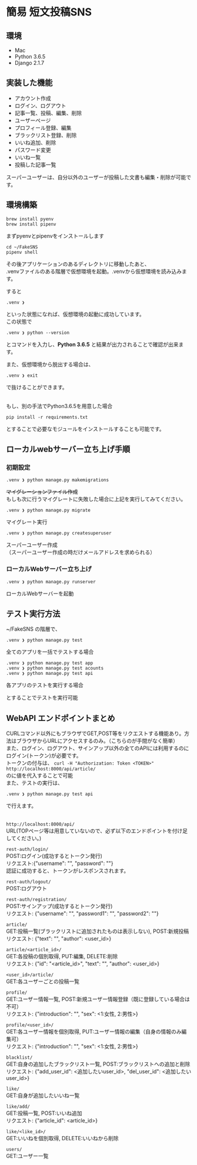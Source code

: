 # 簡易 短文投稿SNS

## 環境
- Mac
- Python 3.6.5
- Django 2.1.7

## 実装した機能
- アカウント作成
- ログイン、ログアウト
- 記事一覧、投稿、編集、削除
- ユーザーページ
- プロフィール登録、編集
- ブラックリスト登録、削除
- いいね追加、削除
- パスワード変更
- いいね一覧
- 投稿した記事一覧

スーパーユーザーは、自分以外のユーザーが投稿した文書も編集・削除が可能です。

## 環境構築
```commandline
brew install pyenv
brew install pipenv 
```
まずpyenvとpipenvをインストールします  

```commandline
cd ~/FakeSNS
pipenv shell
```
その後アプリケーションのあるディレクトリに移動したあと、  
.venvファイルのある階層で仮想環境を起動。.venvから仮想環境を読み込みます。  

すると
```commandline
.venv ❯
```
といった状態になれば、仮想環境の起動に成功しています。  
この状態で
```commandline
.venv ❯ python --version
```
とコマンドを入力し、**Python 3.6.5** と結果が出力されることで確認が出来ます。  

また、仮想環境から脱出する場合は、
```commandline
.venv ❯ exit
```
で抜けることができます。  
<br>

もし、別の手法でPython3.6.5を用意した場合
```commandline
pip install -r requirements.txt
```
とすることで必要なモジュールをインストールすることも可能です。


## ローカルwebサーバー立ち上げ手順

### 初期設定
```commandline
.venv ❯ python manage.py makemigrations
```  
~~マイグレーションファイル作成~~    
もしも次に行うマイグレートに失敗した場合に上記を実行してみてください。


```commandline
.venv ❯ python manage.py migrate
```  
マイグレート実行  

```commandline
.venv ❯ python manage.py createsuperuser
```  
スーパーユーザー作成  
（スーパーユーザー作成の時だけメールアドレスを求められる）

### ローカルWebサーバー立ち上げ
```commandline
.venv ❯ python manage.py runserver
```
ローカルWebサーバーを起動


## テスト実行方法
~/FakeSNS の階層で、  

```commandline
.venv ❯ python manage.py test
```
全てのアプリを一括でテストする場合  

```commandline
.venv ❯ python manage.py test app
.venv ❯ python manage.py test acounts
.venv ❯ python manage.py test api
```
各アプリのテストを実行する場合  
  
とすることでテストを実行可能


## WebAPI エンドポイントまとめ
CURLコマンド以外にもブラウザでGET,POST等をリクエストする機能あり。方法はブラウザからURLにアクセスするのみ。（こちらのが手間がなく簡単）  
また、ログイン、ログアウト、サインアップ以外の全てのAPIには利用するのにログイン(トークン)が必要です。  
トークンの付与は、
`curl -H "Authorization: Token <TOKEN>"  http://localhost:8000/api/article/`  
の<TOKEN>に値を代入することで可能  
また、テストの実行は、
```commandline
.venv ❯ python manage.py test api
```
で行えます。  
　　

`http://localhost:8000/api/`  
URL(TOPページ等は用意していないので、必ず以下のエンドポイントを付け足してください。)  

`rest-auth/login/`  
POST:ログイン(成功するとトークン発行)  
リクエスト:{"username": "", "password": ""}  
認証に成功すると、トークンがレスポンスされます。  

`rest-auth/logout/`  
POST:ログアウト  

`rest-auth/registration/`  
POST:サインアップ(成功するとトークン発行)  
リクエスト: {"username": "", "password1": "", "password2": ""}  

`article/`  
GET:投稿一覧(ブラックリストに追加されたものは表示しない), POST:新規投稿  
リクエスト: {"text": "", "author": <user_id>}  

`article/<article_id>/`  
GET:各投稿の個別取得, PUT:編集, DELETE:削除  
リクエスト: {"id": "<article_id>", "text": "", "author": <user_id>}  

`<user_id>/article/`  
GET:各ユーザーごとの投稿一覧  

`profile/`  
GET:ユーザー情報一覧, POST:新規ユーザー情報登録（既に登録している場合は不可）  
リクエスト: {"introduction": "", "sex": <1:女性, 2:男性>}  

`profile/<user_id>/`  
GET:各ユーザー情報を個別取得, PUT:ユーザー情報の編集（自身の情報のみ編集可）  
リクエスト: {"introduction": "", "sex": <1:女性, 2:男性>}  

`blacklist/`  
GET:自身の追加したブラックリスト一覧, POST:ブラックリストへの追加と削除  
リクエスト: {"add_user_id": <追加したいuser_id>, "del_user_id": <追加したいuser_id>}  

`like/`  
GET:自身が追加したいいね一覧  

`like/add/`  
GET:投稿一覧, POST:いいね追加  
リクエスト: {"article_id": <article_id>}  

`like/<like_id>/`  
GET:いいねを個別取得, DELETE:いいねから削除  

`users/`  
GET:ユーザー一覧
